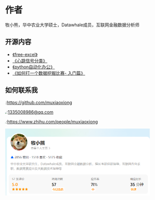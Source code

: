 # 作者

牧小熊，华中农业大学硕士，Datawhale成员，互联网金融数据分析师

## 开源内容

- [《free-excel》](https://github.com/datawhalechina/free-excel)
- [《心跳信号分类》](https://github.com/datawhalechina/team-learning-data-mining/tree/master/HeartbeatClassification)
- [《python自动化办公》](https://github.com/datawhalechina/office-automation)
- [《如何打一个数据挖掘比赛- 入门篇》](https://linklearner.com/#/learn/detail/0)

## 如何联系我

 <img src="D:/Myfolders/桌面/test/Markdown/src/github.png" style="zoom:8%;" />:https://github.com/muxiaoxiong

 <img src="D:/Myfolders/桌面/test/Markdown/src/mail.png" style="zoom:28%;"/>:1335008986@qq.com

 <img src="D:/Myfolders/桌面/test/Markdown/src/zhihu.png" style="zoom:15%;"/>:https://www.zhihu.com/people/muxiaoxiong

<a href="https://www.zhihu.com/consult/people/1090256819133370368"><img src=".\src\zixun.png"  style="zoom:60%;"  alt="知乎"></a>


